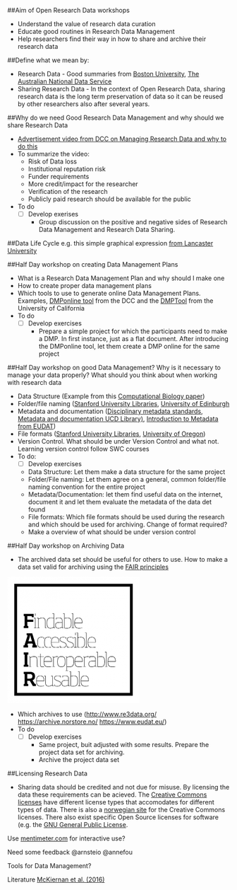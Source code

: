 ##Aim of Open Research Data workshops
- Understand the value of research data curation
- Educate good routines in Research Data Management
- Help researchers find their way in how to share and archive their research data

##Define what we mean by:
- Research Data - Good summaries from [Boston University](http://www.bu.edu/datamanagement/background/whatisdata/), [The Australian National Data Service](http://www.ands.org.au/guides/what-is-research-data)
- Sharing Research Data - In the context of Open Research Data, sharing research data is the long term preservation of data so it can be reused by other researchers also after several years.

##Why do we need Good Research Data Management and why should we share Research Data
- [Advertisement video from DCC on Managing Research Data and why to do this](http://www.dcc.ac.uk/news/managing-research-data-video)
- To summarize the video:
  - Risk of Data loss
  - Institutional reputation risk
  - Funder requirements
  - More credit/impact for the researcher
  - Verification of the research
  - Publicly paid research should be available for the public
- To do
  - [ ] Develop exerises
    - Group discussion on the positive and negative sides of Research Data Management and Research Data Sharing.

##Data Life Cycle 
e.g. this simple graphical expression [from Lancaster University](http://www.lancaster.ac.uk/library/rdm/what-is-rdm/plan/data-lifecycle/)

##Half Day workshop on creating Data Management Plans
- What is a Research Data Management Plan and why should I make one
- How to create proper data management plans
- Which tools to use to generate online Data Management Plans. Examples, [DMPonline tool](https://dmponline.dcc.ac.uk/) from the DCC and the [DMPTool](https://dmp.cdlib.org/) from the University of California
- To do
  - [ ] Develop exercises 
    - Prepare a simple project for which the participants need to make a DMP. In first instance, just as a flat document. After introducing the DMPonline tool, let them create a DMP online for the same project

##Half Day workshop on good Data Management?
Why is it necessary to manage your data properly? What should you think about when working with research data
- Data Structure (Example from this [Computational Biology paper](http://journals.plos.org/ploscompbiol/article?id=10.1371/journal.pcbi.1000424))
- Folder/file naming ([Stanford University Libraries](https://library.stanford.edu/research/data-management-services/data-best-practices/best-practices-file-naming), [University of Edinburgh](http://www.ed.ac.uk/records-management/records-management/staff-guidance/electronic-records/naming-conventions)
- Metadata and documentation ([Disciplinary metadata standards](http://www.dcc.ac.uk/drupal/resources/metadata-standards), [Metadata and documentation UCD Library)](http://libguides.ucd.ie/data/doc_metadata), [Introduction to Metadata from EUDAT](http://www.slideshare.net/EUDAT/introduction-to-metadata-57336324))
- File formats ([Stanford University Libraries](https://library.stanford.edu/research/data-management-services/data-best-practices/best-practices-file-formats), [University of Oregon](https://library.uoregon.edu/datamanagement/fileformats.html))
- Version Control. What should be under Version Control and what not. Learning version control follow SWC courses
- To do:
  - [ ] Develop exercises
   - Data Structure: Let them make a data structure for the same project
   - Folder/File naming: Let them agree on a general, common folder/file naming convention for the entire project
   - Metadata/Documentation: let them find useful data on the internet, document it and let them evaluate the metadata of the data det found
   - File formats: Which file formats should be used during the research and which should be used for archiving. Change of format required?
   - Make a overview of what should be under version control

##Half Day workshop on Archiving Data
- The archived data set should be useful for others to use. How to make a data set valid for archiving using the [FAIR principles](https://www.force11.org/group/fairgroup/fairprinciples)

![FAIR Principles](pictures/FAIR.png)

- Which archives to use (http://www.re3data.org/ https://archive.norstore.no/ https://www.eudat.eu/)
- To do
  - [ ] Develop exercises
    - Same project, buit adjusted with some results. Prepare the project data set for archiving.
    - Archive the project data set

##Licensing Research Data 
- Sharing data should be credited and not due for misuse. By licensing the data these requirements can be acieved. The [Creative Commons licenses](https://creativecommons.org) have different license types that accomodates for different types of data. There is also a [norwegian site](https://creativecommons.no) for the Creative Commons licenses. There also exist specific Open Source licenses for software (e.g. the [GNU General Public License](https://www.gnu.org/licenses/gpl-3.0.en.html).

Use [mentimeter.com](http://www.mentimeter.com) for interactive use?

Need some feedback @arnsteio @annefou

Tools for Data Management?

Literature
[McKiernan et al. (2016)](https://elifesciences.org/content/5/e16800%20)

